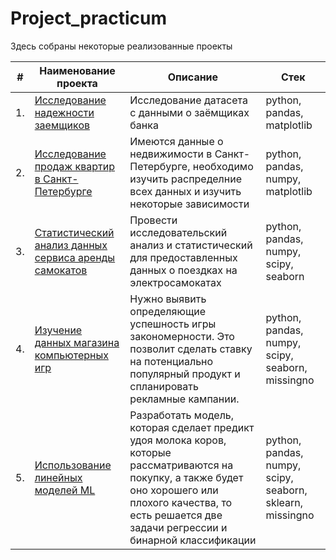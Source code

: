 # Project_practicum

Здесь собраны некоторые реализованные проекты

| #    | Наименование проекта                | Описание                                                     | Стек                                                         |
| ---- | ------------------------------------------------------------ | ------------------------------------------------------------ | ------------------------------------------------------------ |
| 1.   | [Исследование надежности заемщиков](https://github.com/Ilya-Marsh/Project_practicum/tree/51993d41fd433192168d5ceebfdd1b5fc348958a/Borrowers) | Исследование датасета с данными о заёмщиках банка | python, pandas, matplotlib       |
| 2.   | [Исследование продаж квартир в Санкт-Петербурге](https://github.com/Ilya-Marsh/Project_practicum/tree/e5f661ab5fae9b3c27c1f9638c99fc317300cf57/Apartments%20for%20sale) | Имеются данные о недвижимости в Санкт-Петербурге, необходимо изучить распределние всех данных и изучить некоторые зависимости | python, pandas, numpy, matplotlib |
| 3.   | [Статистический анализ данных сервиса аренды самокатов](https://github.com/Ilya-Marsh/Project_practicum/tree/da51906f3cce66ffe48a33d20b6a5482cb5d934d/Rental_service) | Провести исследовательский анализ и статистический для предоставленных данных о поездках на электросамокатах            | python, pandas, numpy, scipy, seaborn |
| 4.   | [Изучение данных магазина компьютерных игр](https://github.com/Ilya-Marsh/Project_practicum/tree/d798efcd225c2fabde14f96f81b54b7425b03b3f/Computer%20games) |Нужно выявить определяющие успешность игры закономерности. Это позволит сделать ставку на потенциально популярный продукт и спланировать рекламные кампании.             | python, pandas, numpy, scipy, seaborn, missingno |
| 5.   | [Использование линейных моделей ML](https://github.com/Ilya-Marsh/Project_practicum/tree/e7ab5a66598711db6302e2b0f7d2773f00146fd3/Farm) | Разработать модель, которая сделает предикт удоя молока коров, которые рассматриваются на покупку, а также будет оно хорошего или плохого качества, то есть решается две задачи регрессии и бинарной классификации            | python, pandas, numpy, scipy, seaborn, sklearn, missingno |

